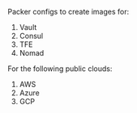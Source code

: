 Packer configs to create images for:
1. Vault
2. Consul
3. TFE
4. Nomad

For the following public clouds:
1. AWS
2. Azure
3. GCP

